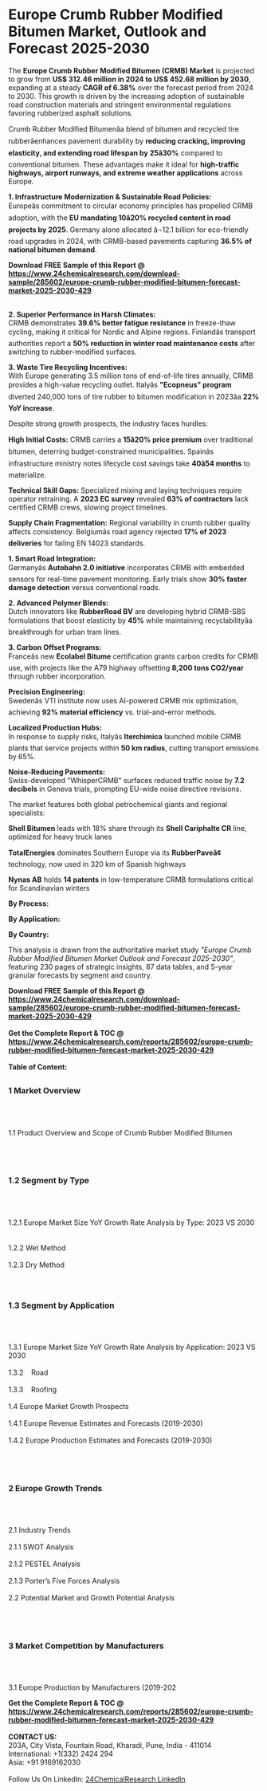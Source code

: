 <h1>Europe Crumb Rubber Modified Bitumen Market, Outlook and Forecast 2025-2030</h1><p>The <strong>Europe Crumb Rubber Modified Bitumen (CRMB) Market</strong> is projected to grow from <strong>US$ 312.46 million in 2024 to US$ 452.68 million by 2030</strong>, expanding at a steady <strong>CAGR of 6.38%</strong> over the forecast period from 2024 to 2030. This growth is driven by the increasing adoption of sustainable road construction materials and stringent environmental regulations favoring rubberized asphalt solutions.</p><p>Crumb Rubber Modified Bitumenâa blend of bitumen and recycled tire rubberâenhances pavement durability by <strong>reducing cracking, improving elasticity, and extending road lifespan by 25â30%</strong> compared to conventional bitumen. These advantages make it ideal for <strong>high-traffic highways, airport runways, and extreme weather applications</strong> across Europe.</p><p><strong>1. Infrastructure Modernization &amp; Sustainable Road Policies:</strong><br>
Europeâs commitment to circular economy principles has propelled CRMB adoption, with the <strong>EU mandating 10â20% recycled content in road projects by 2025</strong>. Germany alone allocated â¬12.1 billion for eco-friendly road upgrades in 2024, with CRMB-based pavements capturing <strong>36.5% of national bitumen demand</strong>.</p><div><b>Download FREE Sample of this Report @ 
            <a href="https://www.24chemicalresearch.com/download-sample/285602/europe-crumb-rubber-modified-bitumen-forecast-market-2025-2030-429">
            https://www.24chemicalresearch.com/download-sample/285602/europe-crumb-rubber-modified-bitumen-forecast-market-2025-2030-429</a></b></div><br><p><strong>2. Superior Performance in Harsh Climates:</strong><br>
CRMB demonstrates <strong>39.6% better fatigue resistance</strong> in freeze-thaw cycling, making it critical for Nordic and Alpine regions. Finlandâs transport authorities report a <strong>50% reduction in winter road maintenance costs</strong> after switching to rubber-modified surfaces.</p><p><strong>3. Waste Tire Recycling Incentives:</strong><br>
With Europe generating 3.5 million tons of end-of-life tires annually, CRMB provides a high-value recycling outlet. Italyâs <strong>"Ecopneus" program</strong> diverted 240,000 tons of tire rubber to bitumen modification in 2023âa <strong>22% YoY increase</strong>.</p><p>Despite strong growth prospects, the industry faces hurdles:</p><p><strong>High Initial Costs:</strong> CRMB carries a <strong>15â20% price premium</strong> over traditional bitumen, deterring budget-constrained municipalities. Spainâs infrastructure ministry notes lifecycle cost savings take <strong>40â54 months</strong> to materialize.</p><p><strong>Technical Skill Gaps:</strong> Specialized mixing and laying techniques require operator retraining. A <strong>2023 EC survey</strong> revealed <strong>63% of contractors</strong> lack certified CRMB crews, slowing project timelines.</p><p><strong>Supply Chain Fragmentation:</strong> Regional variability in crumb rubber quality affects consistency. Belgiumâs road agency rejected <strong>17% of 2023 deliveries</strong> for failing EN 14023 standards.</p><p><strong>1. Smart Road Integration:</strong><br>
Germanyâs <strong>Autobahn 2.0 initiative</strong> incorporates CRMB with embedded sensors for real-time pavement monitoring. Early trials show <strong>30% faster damage detection</strong> versus conventional roads.</p><p><strong>2. Advanced Polymer Blends:</strong><br>
Dutch innovators like <strong>RubberRoad BV</strong> are developing hybrid CRMB-SBS formulations that boost elasticity by <strong>45%</strong> while maintaining recyclabilityâa breakthrough for urban tram lines.</p><p><strong>3. Carbon Offset Programs:</strong><br>
Franceâs new <strong>Ecolabel Bitume</strong> certification grants carbon credits for CRMB use, with projects like the A79 highway offsetting <strong>8,200 tons CO2/year</strong> through rubber incorporation.</p><p><strong>Precision Engineering:</strong><br>
	Swedenâs VTI institute now uses AI-powered CRMB mix optimization, achieving <strong>92% material efficiency</strong> vs. trial-and-error methods.</p><p><strong>Localized Production Hubs:</strong><br>
	In response to supply risks, Italyâs <strong>Iterchimica</strong> launched mobile CRMB plants that service projects within <strong>50 km radius</strong>, cutting transport emissions by 65%.</p><p><strong>Noise-Reducing Pavements:</strong><br>
	Swiss-developed "WhisperCRMB" surfaces reduced traffic noise by <strong>7.2 decibels</strong> in Geneva trials, prompting EU-wide noise directive revisions.</p><p>The market features both global petrochemical giants and regional specialists:</p><p><strong>Shell Bitumen</strong> leads with 18% share through its <strong>Shell Cariphalte CR</strong> line, optimized for heavy truck lanes</p><p><strong>TotalEnergies</strong> dominates Southern Europe via its <strong>RubberPaveâ¢</strong> technology, now used in 320 km of Spanish highways</p><p><strong>Nynas AB</strong> holds <strong>14 patents</strong> in low-temperature CRMB formulations critical for Scandinavian winters</p><p><strong>By Process:</strong></p><p><strong>By Application:</strong></p><p><strong>By Country:</strong></p><p>This analysis is drawn from the authoritative market study <em>"Europe Crumb Rubber Modified Bitumen Market Outlook and Forecast 2025-2030"</em>, featuring 230 pages of strategic insights, 87 data tables, and 5-year granular forecasts by segment and country.</p><div><b>Download FREE Sample of this Report @ 
            <a href="https://www.24chemicalresearch.com/download-sample/285602/europe-crumb-rubber-modified-bitumen-forecast-market-2025-2030-429">
            https://www.24chemicalresearch.com/download-sample/285602/europe-crumb-rubber-modified-bitumen-forecast-market-2025-2030-429</a></b></div><br><div><b>Get the Complete Report & TOC @ 
            <a href="https://www.24chemicalresearch.com/reports/285602/europe-crumb-rubber-modified-bitumen-forecast-market-2025-2030-429">
            https://www.24chemicalresearch.com/reports/285602/europe-crumb-rubber-modified-bitumen-forecast-market-2025-2030-429</a></b></div><br>
            <b>Table of Content:</b><p><h2><span style="font-size:16px"><strong>1 Market Overview&nbsp;&nbsp; &nbsp;</strong></span></h2><br />
<br />
<p>1.1 Product Overview and Scope of Crumb Rubber Modified Bitumen&nbsp;</p><br />
<br />
<h2><strong><span style="font-size:16px">1.2 Segment by Type&nbsp;&nbsp; &nbsp;</span></strong></h2><br />
<br />
<p>1.2.1 Europe Market Size YoY Growth Rate Analysis by Type: 2023 VS 2030&nbsp;&nbsp; &nbsp;<br /><br />
1.2.2 Wet Method&nbsp;&nbsp; &nbsp;<br /><br />
1.2.3 Dry Method<br /><br />
<br />
<h2><span style="font-size:16px"><strong>1.3 Segment by Application&nbsp;&nbsp;</strong></span></h2><br />
<br />
<p>1.3.1 Europe Market Size YoY Growth Rate Analysis by Application: 2023 VS 2030&nbsp;&nbsp; &nbsp;<br /><br />
1.3.2&nbsp;&nbsp; &nbsp;Road<br /><br />
1.3.3&nbsp;&nbsp; &nbsp;Roofing<br /><br />
1.4 Europe Market Growth Prospects&nbsp;&nbsp; &nbsp;<br /><br />
1.4.1 Europe Revenue Estimates and Forecasts (2019-2030)&nbsp;&nbsp; &nbsp;<br /><br />
1.4.2 Europe Production Estimates and Forecasts (2019-2030)&nbsp;&nbsp;</p><br />
<br />
<h2><span style="font-size:16px"><strong>2 Europe Growth Trends&nbsp;&nbsp; &nbsp;</strong></span></h2><br />
<br />
<p>2.1 Industry Trends&nbsp;&nbsp; &nbsp;<br /><br />
2.1.1 SWOT Analysis&nbsp;&nbsp; &nbsp;<br /><br />
2.1.2 PESTEL Analysis&nbsp;&nbsp; &nbsp;<br /><br />
2.1.3 Porter&rsquo;s Five Forces Analysis&nbsp;&nbsp; &nbsp;<br /><br />
2.2 Potential Market and Growth Potential Analysis&nbsp;&nbsp; &nbsp;</p><br />
<br />
<h2><span style="font-size:16px"><strong>3 Market Competition by Manufacturers&nbsp;&nbsp; </strong> </span></h2><br />
<br />
<p>3.1 Europe Production by Manufacturers (2019-202</p><div><b>Get the Complete Report & TOC @ 
            <a href="https://www.24chemicalresearch.com/reports/285602/europe-crumb-rubber-modified-bitumen-forecast-market-2025-2030-429">
            https://www.24chemicalresearch.com/reports/285602/europe-crumb-rubber-modified-bitumen-forecast-market-2025-2030-429</a></b></div><br><b>CONTACT US:</b><br>
            203A, City Vista, Fountain Road, Kharadi, Pune, India - 411014<br>
            International: +1(332) 2424 294<br>
            Asia: +91 9169162030 <br><br>
            Follow Us On LinkedIn: <a href="https://www.linkedin.com/company/24chemicalresearch/">24ChemicalResearch LinkedIn</a>